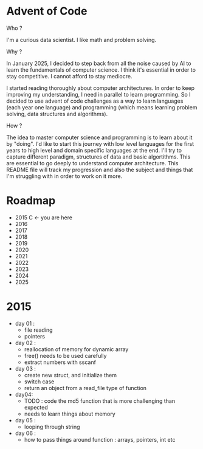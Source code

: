 # Advent of Code 

Who ? 

I'm a curious data scientist. I like math and problem solving.

Why ? 

In January 2025, I decided to step back from all the noise caused by AI to learn the fundamentals of computer science. I think it's essential in order to stay competitive. I cannot afford to stay mediocre. 

I started reading thoroughly about computer architectures. In order to keep improving my understanding, I need in parallel to learn programming. So I decided to use advent of code challenges as a way to learn languages (each year one language) and programming (which means learning problem solving, data structures and algorithms). 

How ?

The idea to master computer science and programming is to learn about it by "doing". I'd like to start this journey with low level languages for the first years to high level and domain specific languages at the end. I'll try to capture different paradigm, structures of data and basic algortithms. This are essential to go deeply to understand computer architecture. 
This README file will track my progression and also the subject and things that I'm struggling with in order to work on it more. 

# Roadmap 

- 2015 C <- you are here
- 2016 
- 2017
- 2018
- 2019
- 2020
- 2021 
- 2022
- 2023
- 2024
- 2025 

# 2015

- day 01 : 
    - file reading 
    - pointers
- day 02 : 
    - reallocation of memory for dynamic array
    - free() needs to be used carefully
    - extract numbers with sscanf
- day 03 :
    - create new struct, and initialize them
    - switch case
    - return an object from a read_file type of function
- day04:
    - TODO : code the md5 function that is more challenging than expected
    - needs to learn things about memory
- day 05 :
    - looping through string
- day 06 :
    - how to pass things around function : arrays, pointers, int etc

